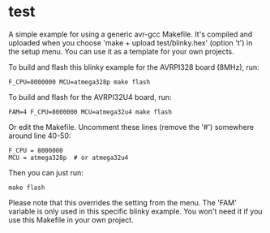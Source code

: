 test
====

A simple example for using a generic avr-gcc Makefile. It's compiled and uploaded when you choose 'make + upload test/blinky.hex' (option 't') in the setup menu. You can use it as a template for your own projects.

To build and flash this blinky example for the AVRPI328 board (8MHz), run:

	F_CPU=8000000 MCU=atmega328p make flash

To build and flash for the AVRPI32U4 board, run:

	FAM=4 F_CPU=8000000 MCU=atmega32u4 make flash

Or edit the Makefile. Uncomment these lines (remove the '#') somewhere around line 40-50:

	F_CPU = 8000000
	MCU = atmega328p  # or atmega32u4

Then you can just run:

	make flash

Please note that this overrides the setting from the menu. The 'FAM' variable is only used in this specific blinky example. You won't need it if you use this Makefile in your own project.

